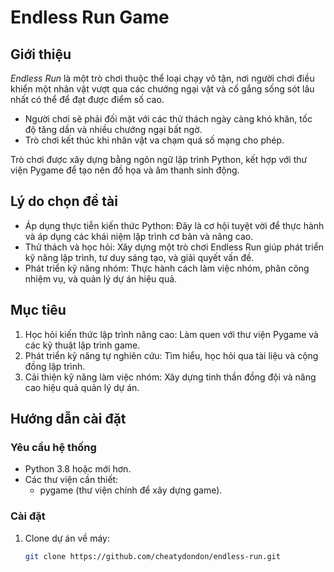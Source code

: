 # Endless Run Game

## Giới thiệu
*Endless Run* là một trò chơi thuộc thể loại chạy vô tận, nơi người chơi điều khiển một nhân vật vượt qua các chướng ngại vật và cố gắng sống sót lâu nhất có thể để đạt được điểm số cao.  
- Người chơi sẽ phải đối mặt với các thử thách ngày càng khó khăn, tốc độ tăng dần và nhiều chướng ngại bất ngờ.  
- Trò chơi kết thúc khi nhân vật va chạm quá số mạng cho phép.  

Trò chơi được xây dựng bằng ngôn ngữ lập trình Python, kết hợp với thư viện Pygame để tạo nên đồ họa và âm thanh sinh động.

## Lý do chọn đề tài
- Áp dụng thực tiễn kiến thức Python: Đây là cơ hội tuyệt vời để thực hành và áp dụng các khái niệm lập trình cơ bản và nâng cao.  
- Thử thách và học hỏi: Xây dựng một trò chơi Endless Run giúp phát triển kỹ năng lập trình, tư duy sáng tạo, và giải quyết vấn đề.  
- Phát triển kỹ năng nhóm: Thực hành cách làm việc nhóm, phân công nhiệm vụ, và quản lý dự án hiệu quả.  

## Mục tiêu
1. Học hỏi kiến thức lập trình nâng cao: Làm quen với thư viện Pygame và các kỹ thuật lập trình game.  
2. Phát triển kỹ năng tự nghiên cứu: Tìm hiểu, học hỏi qua tài liệu và cộng đồng lập trình.  
3. Cải thiện kỹ năng làm việc nhóm: Xây dựng tinh thần đồng đội và nâng cao hiệu quả quản lý dự án.  

## Hướng dẫn cài đặt
### Yêu cầu hệ thống
- Python 3.8 hoặc mới hơn.  
- Các thư viện cần thiết:
  - pygame (thư viện chính để xây dựng game).  

### Cài đặt
1. Clone dự án về máy:
   ```bash
   git clone https://github.com/cheatydondon/endless-run.git
